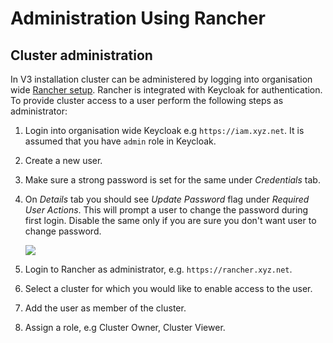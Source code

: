 # Administration Using Rancher

## Cluster administration

In V3 installation cluster can be administered by logging into organisation wide [Rancher setup](https://github.com/mosip/k8s-infra/tree/main/rancher). Rancher is integrated with Keycloak for authentication. To provide cluster access to a user perform the following steps as administrator:

1. Login into organisation wide Keycloak e.g `https://iam.xyz.net`. It is assumed that you have `admin` role in Keycloak.
2. Create a new user.
3. Make sure a strong password is set for the same under _Credentials_ tab.
4.  On _Details_ tab you should see _Update Password_ flag under _Required User Actions_. This will prompt a user to change the password during first login. Disable the same only if you are sure you don't want user to change password.

    ![](../../../../.gitbook/assets/keycloak-user-create.png)
5. Login to Rancher as administrator, e.g. `https://rancher.xyz.net`.
6. Select a cluster for which you would like to enable access to the user.
7. Add the user as member of the cluster.
8. Assign a role, e.g Cluster Owner, Cluster Viewer.
